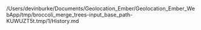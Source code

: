 /Users/devinburke/Documents/Geolocation_Ember/Geolocation_Ember_WebApp/tmp/broccoli_merge_trees-input_base_path-KUWUZT5t.tmp/1/History.md